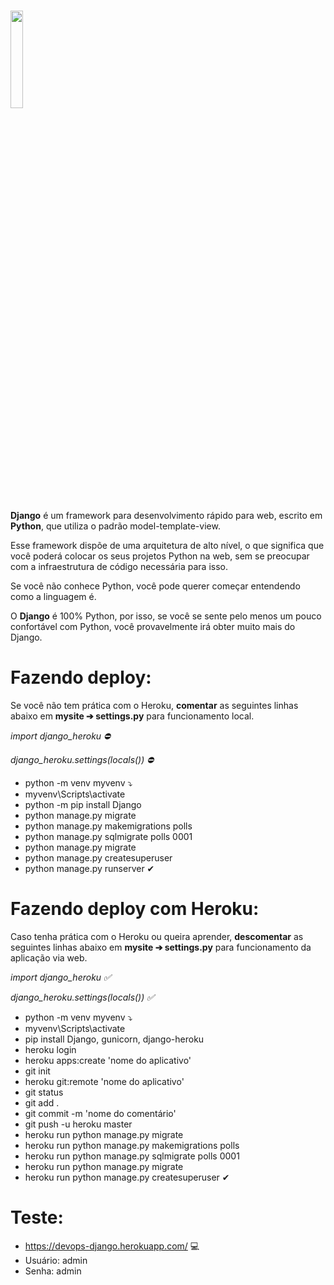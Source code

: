 <h1><img src = "https://imgur.com/NtK37qh.png" width="20%"/></h1>

<strong>Django</strong> é um framework para desenvolvimento rápido para web, escrito em <strong>Python</strong>, que utiliza o padrão model-template-view.

Esse framework dispõe de uma arquitetura de alto nível, o que significa que você poderá colocar os seus projetos Python na web, sem se preocupar com a infraestrutura de código necessária para isso.

Se você não conhece Python, você pode querer começar entendendo como a linguagem é. 

O <strong>Django</strong> é 100% Python, por isso, se você se sente pelo menos um pouco confortável com Python, você provavelmente irá obter muito mais do Django.

<h1>Fazendo deploy:</h1>

Se você não tem prática com o Heroku, <strong>comentar</strong> as seguintes linhas abaixo em <strong>mysite ➔ settings.py</strong> para funcionamento local.

<p><em>import django_heroku ⛔</em></p>
<p><em>django_heroku.settings(locals()) ⛔</em></p>

* python -m venv myvenv ⤵
* myvenv\Scripts\activate 
* python -m pip install Django
* python manage.py migrate
* python manage.py makemigrations polls
* python manage.py sqlmigrate polls 0001
* python manage.py migrate
* python manage.py createsuperuser
* python manage.py runserver ✔

<h1>Fazendo deploy com Heroku:</h1>

Caso tenha prática com o Heroku ou queira aprender, <strong>descomentar</strong> as seguintes linhas abaixo em <strong>mysite ➔ settings.py</strong> para funcionamento da aplicação via web.

<p><em>import django_heroku ✅</em></p>
<p><em>django_heroku.settings(locals()) ✅</em></p>

* python -m venv myvenv ⤵
* myvenv\Scripts\activate
* pip install Django, gunicorn, django-heroku
* heroku login
* heroku apps:create 'nome do aplicativo'
* git init
* heroku git:remote 'nome do aplicativo'
* git status
* git add .
* git commit -m 'nome do comentário'
* git push -u heroku master
* heroku run python manage.py migrate
* heroku run python manage.py makemigrations polls
* heroku run python manage.py sqlmigrate polls 0001
* heroku run python manage.py migrate
* heroku run python manage.py createsuperuser ✔

<h1>Teste:</h1>

* https://devops-django.herokuapp.com/ 💻
* Usuário: admin
* Senha: admin
